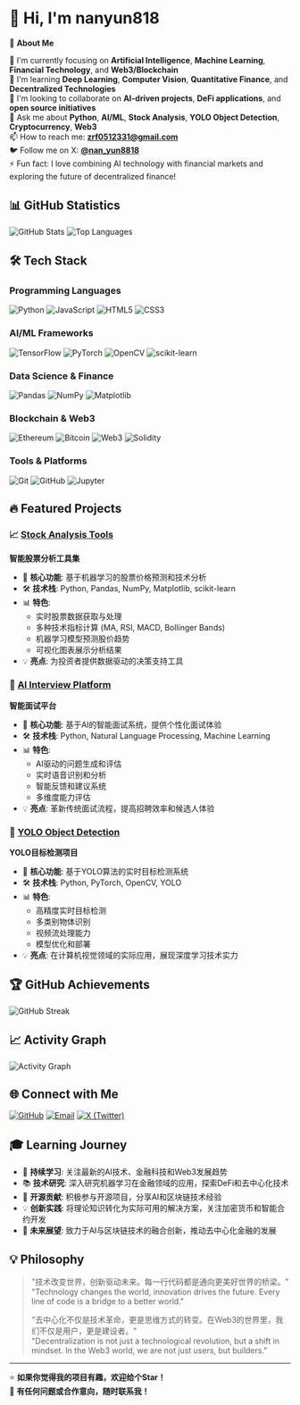 # 👋 Hi, I'm nanyun818

🎯 **About Me**

🔭 I'm currently focusing on **Artificial Intelligence**, **Machine Learning**, **Financial Technology**, and **Web3/Blockchain**  
🌱 I'm learning **Deep Learning**, **Computer Vision**, **Quantitative Finance**, and **Decentralized Technologies**  
👯 I'm looking to collaborate on **AI-driven projects**, **DeFi applications**, and **open source initiatives**  
💬 Ask me about **Python**, **AI/ML**, **Stock Analysis**, **YOLO Object Detection**, **Cryptocurrency**, **Web3**  
📫 How to reach me: **zrf0512331@gmail.com**  
🐦 Follow me on X: **[@nan_yun8818](https://x.com/nan_yun8818?s=21)**  
⚡ Fun fact: I love combining AI technology with financial markets and exploring the future of decentralized finance!

## 📊 GitHub Statistics

![GitHub Stats](https://github-readme-stats.vercel.app/api?username=nanyun818&show_icons=true&theme=radical)
![Top Languages](https://github-readme-stats.vercel.app/api/top-langs/?username=nanyun818&layout=compact&theme=radical)

## 🛠️ Tech Stack

### Programming Languages
![Python](https://img.shields.io/badge/Python-3776AB?style=for-the-badge&logo=python&logoColor=white)
![JavaScript](https://img.shields.io/badge/JavaScript-F7DF1E?style=for-the-badge&logo=javascript&logoColor=black)
![HTML5](https://img.shields.io/badge/HTML5-E34F26?style=for-the-badge&logo=html5&logoColor=white)
![CSS3](https://img.shields.io/badge/CSS3-1572B6?style=for-the-badge&logo=css3&logoColor=white)

### AI/ML Frameworks
![TensorFlow](https://img.shields.io/badge/TensorFlow-FF6F00?style=for-the-badge&logo=tensorflow&logoColor=white)
![PyTorch](https://img.shields.io/badge/PyTorch-EE4C2C?style=for-the-badge&logo=pytorch&logoColor=white)
![OpenCV](https://img.shields.io/badge/OpenCV-27338e?style=for-the-badge&logo=OpenCV&logoColor=white)
![scikit-learn](https://img.shields.io/badge/scikit--learn-F7931E?style=for-the-badge&logo=scikit-learn&logoColor=white)

### Data Science & Finance
![Pandas](https://img.shields.io/badge/pandas-150458?style=for-the-badge&logo=pandas&logoColor=white)
![NumPy](https://img.shields.io/badge/numpy-013243?style=for-the-badge&logo=numpy&logoColor=white)
![Matplotlib](https://img.shields.io/badge/Matplotlib-11557c?style=for-the-badge&logo=python&logoColor=white)

### Blockchain & Web3
![Ethereum](https://img.shields.io/badge/Ethereum-3C3C3D?style=for-the-badge&logo=ethereum&logoColor=white)
![Bitcoin](https://img.shields.io/badge/Bitcoin-F7931A?style=for-the-badge&logo=bitcoin&logoColor=white)
![Web3](https://img.shields.io/badge/Web3-F16822?style=for-the-badge&logo=web3.js&logoColor=white)
![Solidity](https://img.shields.io/badge/Solidity-363636?style=for-the-badge&logo=solidity&logoColor=white)

### Tools & Platforms
![Git](https://img.shields.io/badge/Git-F05032?style=for-the-badge&logo=git&logoColor=white)
![GitHub](https://img.shields.io/badge/GitHub-100000?style=for-the-badge&logo=github&logoColor=white)
![Jupyter](https://img.shields.io/badge/Jupyter-F37626?style=for-the-badge&logo=jupyter&logoColor=white)

## 🔥 Featured Projects

### 📈 [Stock Analysis Tools](https://github.com/nanyun818/stock-analysis-tools)
**智能股票分析工具集**
- 🎯 **核心功能**: 基于机器学习的股票价格预测和技术分析
- 🛠️ **技术栈**: Python, Pandas, NumPy, Matplotlib, scikit-learn
- 📊 **特色**: 
  - 实时股票数据获取与处理
  - 多种技术指标计算 (MA, RSI, MACD, Bollinger Bands)
  - 机器学习模型预测股价趋势
  - 可视化图表展示分析结果
- 💡 **亮点**: 为投资者提供数据驱动的决策支持工具

### 🤖 [AI Interview Platform](https://github.com/nanyun818/ai-interview-platform)
**智能面试平台**
- 🎯 **核心功能**: 基于AI的智能面试系统，提供个性化面试体验
- 🛠️ **技术栈**: Python, Natural Language Processing, Machine Learning
- 📊 **特色**:
  - AI驱动的问题生成和评估
  - 实时语音识别和分析
  - 智能反馈和建议系统
  - 多维度能力评估
- 💡 **亮点**: 革新传统面试流程，提高招聘效率和候选人体验

### 🎯 [YOLO Object Detection](https://github.com/nanyun818/YOLO)
**YOLO目标检测项目**
- 🎯 **核心功能**: 基于YOLO算法的实时目标检测系统
- 🛠️ **技术栈**: Python, PyTorch, OpenCV, YOLO
- 📊 **特色**:
  - 高精度实时目标检测
  - 多类别物体识别
  - 视频流处理能力
  - 模型优化和部署
- 💡 **亮点**: 在计算机视觉领域的实际应用，展现深度学习技术实力

## 🏆 GitHub Achievements

![GitHub Streak](https://github-readme-streak-stats.herokuapp.com/?user=nanyun818&theme=radical)

## 📈 Activity Graph

![Activity Graph](https://github-readme-activity-graph.vercel.app/graph?username=nanyun818&theme=react-dark)

## 🌐 Connect with Me

[![GitHub](https://img.shields.io/badge/GitHub-100000?style=for-the-badge&logo=github&logoColor=white)](https://github.com/nanyun818)
[![Email](https://img.shields.io/badge/Email-D14836?style=for-the-badge&logo=gmail&logoColor=white)](mailto:zrf0512331@gmail.com)
[![X (Twitter)](https://img.shields.io/badge/X-000000?style=for-the-badge&logo=x&logoColor=white)](https://x.com/nan_yun8818?s=21)

## 🎓 Learning Journey

- 🔬 **持续学习**: 关注最新的AI技术、金融科技和Web3发展趋势
- 📚 **技术研究**: 深入研究机器学习在金融领域的应用，探索DeFi和去中心化技术
- 🌟 **开源贡献**: 积极参与开源项目，分享AI和区块链技术经验
- 💡 **创新实践**: 将理论知识转化为实际可用的解决方案，关注加密货币和智能合约开发
- 🚀 **未来展望**: 致力于AI与区块链技术的融合创新，推动去中心化金融的发展

## 💡 Philosophy

> "技术改变世界，创新驱动未来。每一行代码都是通向更美好世界的桥梁。"  
> "Technology changes the world, innovation drives the future. Every line of code is a bridge to a better world."
> 
> "去中心化不仅是技术革命，更是思维方式的转变。在Web3的世界里，我们不仅是用户，更是建设者。"  
> "Decentralization is not just a technological revolution, but a shift in mindset. In the Web3 world, we are not just users, but builders."

---

⭐ **如果你觉得我的项目有趣，欢迎给个Star！**  
💬 **有任何问题或合作意向，随时联系我！**